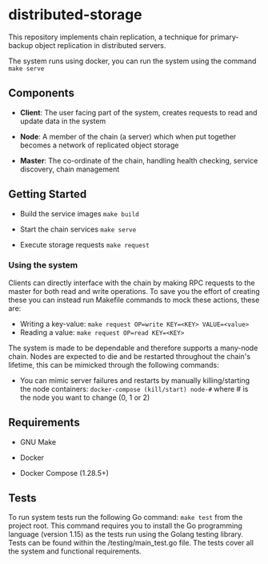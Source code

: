 # distributed-storage

This repository implements chain replication, a technique for primary-backup object replication in distributed servers.

The system runs using docker, you can run the system using the command `make serve`

## Components

-   **Client**: The user facing part of the system, creates requests to read and update data in the system

-   **Node**: A member of the chain (a server) which when put together becomes a network of replicated object storage

-   **Master**: The co-ordinate of the chain, handling health checking, service discovery, chain management

## Getting Started

-   Build the service images `make build`

-   Start the chain services `make serve`

-   Execute storage requests `make request`

### Using the system

Clients can directly interface with the chain by making RPC requests to the master for both read and write operations. To save you the effort of creating these you can instead run Makefile commands to mock these actions, these are:

-   Writing a key-value: `make request OP=write KEY=<KEY> VALUE=<value>`
-   Reading a value: `make request OP=read KEY=<KEY>`

The system is made to be dependable and therefore supports a many-node chain. Nodes are expected to die and be restarted throughout the chain's lifetime, this can be mimicked through the following commands:

-   You can mimic server failures and restarts by manually killing/starting the node containers: `docker-compose (kill/start) node-#` where # is the node you want to change (0, 1 or 2)

## Requirements

-   GNU Make

-   Docker

-   Docker Compose (1.28.5+)

## Tests

To run system tests run the following Go command: `make test` from the project root. This command requires you to install the Go programming language (version 1.15) as the tests run using the Golang testing library. Tests can be found within the /testing/main_test.go file. The tests cover all the system and functional requirements.
